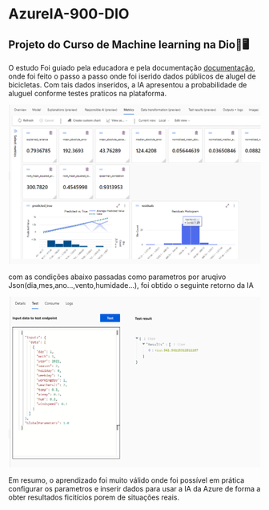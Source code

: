 
# AzureIA-900-DIO
## Projeto do Curso de Machine learning na Dio🧠🖥️

O estudo Foi guiado pela educadora e pela documentação  [documentação](https://microsoftlearning.github.io/mslearn-ai-fundamentals/Instructions/Labs/01-machine-learning.html), onde foi feito o passo a passo onde foi iserido dados públicos de alugel de bicicletas.
 Com tais dados inseridos, a IA apresentou a probabilidade de aluguel conforme testes praticos na plataforma.

![Alt text](image.png)


com as condições abaixo passadas como parametros por aruqivo Json(dia,mes,ano...,vento,humidade...), foi obtido o seguinte retorno da IA

![Alt text](image-1.png)



 Em resumo, o aprendizado foi muito válido onde foi possível em prática configurar os parametros e inserir dados para usar a IA da Azure de forma a obter resultados ficitícios porem de situações reais.